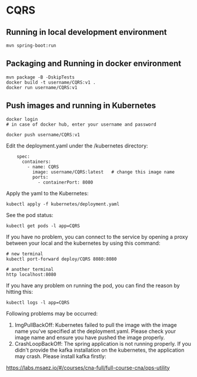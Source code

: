 # CQRS

## Running in local development environment

```
mvn spring-boot:run
```

## Packaging and Running in docker environment

```
mvn package -B -DskipTests
docker build -t username/CQRS:v1 .
docker run username/CQRS:v1
```

## Push images and running in Kubernetes

```
docker login 
# in case of docker hub, enter your username and password

docker push username/CQRS:v1
```

Edit the deployment.yaml under the /kubernetes directory:
```
    spec:
      containers:
        - name: CQRS
          image: username/CQRS:latest   # change this image name
          ports:
            - containerPort: 8080

```

Apply the yaml to the Kubernetes:
```
kubectl apply -f kubernetes/deployment.yaml
```

See the pod status:
```
kubectl get pods -l app=CQRS
```

If you have no problem, you can connect to the service by opening a proxy between your local and the kubernetes by using this command:
```
# new terminal
kubectl port-forward deploy/CQRS 8080:8080

# another terminal
http localhost:8080
```

If you have any problem on running the pod, you can find the reason by hitting this:
```
kubectl logs -l app=CQRS
```

Following problems may be occurred:

1. ImgPullBackOff:  Kubernetes failed to pull the image with the image name you've specified at the deployment.yaml. Please check your image name and ensure you have pushed the image properly.
1. CrashLoopBackOff: The spring application is not running properly. If you didn't provide the kafka installation on the kubernetes, the application may crash. Please install kafka firstly:

https://labs.msaez.io/#/courses/cna-full/full-course-cna/ops-utility

